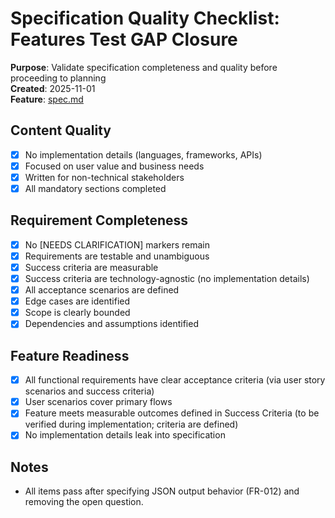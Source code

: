 # Specification Quality Checklist: Features Test GAP Closure

**Purpose**: Validate specification completeness and quality before proceeding to planning  
**Created**: 2025-11-01  
**Feature**: [spec.md](../spec.md)

## Content Quality

- [x] No implementation details (languages, frameworks, APIs)
- [x] Focused on user value and business needs
- [x] Written for non-technical stakeholders
- [x] All mandatory sections completed

## Requirement Completeness

- [x] No [NEEDS CLARIFICATION] markers remain
- [x] Requirements are testable and unambiguous
- [x] Success criteria are measurable
- [x] Success criteria are technology-agnostic (no implementation details)
- [x] All acceptance scenarios are defined
- [x] Edge cases are identified
- [x] Scope is clearly bounded
- [x] Dependencies and assumptions identified

## Feature Readiness

- [x] All functional requirements have clear acceptance criteria (via user story scenarios and success criteria)
- [x] User scenarios cover primary flows
- [x] Feature meets measurable outcomes defined in Success Criteria (to be verified during implementation; criteria are defined)
- [x] No implementation details leak into specification

## Notes

- All items pass after specifying JSON output behavior (FR-012) and removing the open question.
